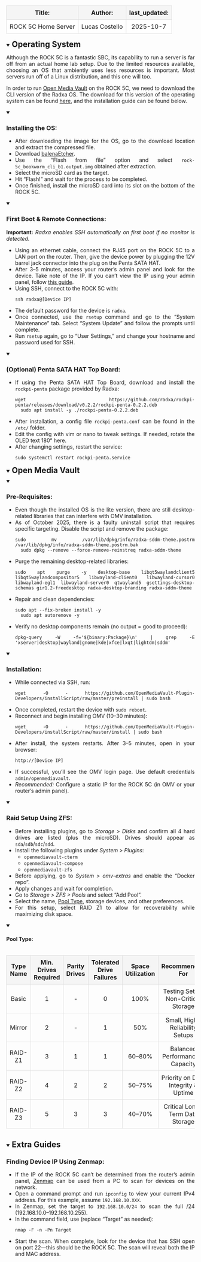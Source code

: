 <div align="center">
  <table style="border-collapse:collapse;width:100%;">
    <thead>
      <tr style="background-color:#f5f5f5;" align="center">
        <th style="border:1px solid #ddd;padding:8px;text-align:center;">Title:</th>
        <th style="border:1px solid #ddd;padding:8px;text-align:center;">Author:</th>
        <th style="border:1px solid #ddd;padding:8px;text-align:center;">last_updated:</th>
      </tr>
    </thead>
    <tbody>
      <tr style="background-color:#ffffff;" align="center">
        <td style="border:1px solid #ddd;padding:8px;text-align:center;">ROCK 5C Home Server</td>
        <td style="border:1px solid #ddd;padding:8px;text-align:center;">Lucas Costello</td>
        <td style="border:1px solid #ddd;padding:8px;text-align:center;">2025-10-7</td>
      </tr>
    </tbody>
  </table>
</div>

<!-- Operating System -->
<details open>
  <summary><h2 id="operating-system" style="display:inline;">Operating System</h2></summary>
  <div align="justify" style="margin-top:8px;">
    <p>
      Although the ROCK 5C is a fantastic SBC, its capability to run a server is far off from an actual home lab setup.
      Due to the limited resources available, choosing an OS that ambiently uses less resources is important. Most servers
      run off of a Linux distribution, and this one will too.
    </p>
    <p>
      In order to run <a href="https://www.openmediavault.org/">Open Media Vault</a> on the ROCK 5C, we need to download
      the CLI version of the Radxa OS. The download for this version of the operating system can be found
      <a href="https://docs.radxa.com/en/rock5/rock5c/download">here</a>, and the installation guide can be found below.
    </p>
    <details open>
      <summary><h3 id="installing-the-os">Installing the OS:</h3></summary>
      <ul>
        <li>After downloading the image for the OS, go to the download location and extract the compressed file.</li>
        <li>Download <a href="https://etcher.balena.io/">balenaEtcher</a>.</li>
        <li>Use the “Flash from file” option and select <code>rock-5c_bookworm_cli_b1.output.img</code> obtained after extraction.</li>
        <li>Select the microSD card as the target.</li>
        <li>Hit “Flash!” and wait for the process to be completed.</li>
        <li>Once finished, install the microSD card into its slot on the bottom of the ROCK 5C.</li>
      </ul>
    </details> 
    <details open>
      <summary><h3 id="first-boot-remote-connections">First Boot &amp; Remote Connections:</h3></summary>
      <p><strong>Important:</strong> <em>Radxa enables SSH automatically on first boot if no monitor is detected.</em></p>
      <ul>
        <li>Using an ethernet cable, connect the RJ45 port on the ROCK 5C to a LAN port on the router. Then, give the device power by plugging the 12V barrel jack connector into the plug on the Penta SATA HAT.</li>
        <li>After 3–5 minutes, access your router’s admin panel and look for the device. Take note of the IP. If you can’t view the IP using your admin panel, follow <a href="#finding-device-ip-using-zenmap">this guide</a>.</li>
        <li>Using SSH, connect to the ROCK 5C with:
          <pre><code>ssh radxa@[Device IP]</code></pre>
        </li>
        <li>The default password for the device is <code>radxa</code>.</li>
        <li>Once connected, use the <code>rsetup</code> command and go to the “System Maintenance” tab. Select “System Update” and follow the prompts until complete.</li>
        <li>Run <code>rsetup</code> again, go to “User Settings,” and change your hostname and password used for SSH.</li>
      </ul>
    </details>
    <details open>
      <summary><h3 id="optional-penta-sata-hat-top-board">(Optional) Penta SATA HAT Top Board:</h3></summary>
      <ul>
        <li>If using the Penta SATA HAT Top Board, download and install the <code>rockpi-penta</code> package provided by Radxa:
          <pre><code>wget https://github.com/radxa/rockpi-penta/releases/download/v0.2.2/rockpi-penta-0.2.2.deb
  sudo apt install -y ./rockpi-penta-0.2.2.deb</code></pre>
        </li>
        <li>After installation, a config file <code>rockpi-penta.conf</code> can be found in the <code>/etc/</code> folder.</li>
        <li>Edit the config with vim or nano to tweak settings. If needed, rotate the OLED text 180° here.</li>
        <li>After changing settings, restart the service:
          <pre><code>sudo systemctl restart rockpi-penta.service</code></pre>
        </li>
      </ul>
    </details> 
  </div>
</details>

<!-- Open Media Vault -->
<details open>
  <summary><h2 id="open-media-vault" style="display:inline;">Open Media Vault</h2></summary>
  <div align="justify" style="margin-top:8px;">
    <details open>
      <summary><h3 id="pre-requisites">Pre-Requisites:</h3></summary>
      <ul>
        <li>Even though the installed OS is the lite version, there are still desktop-related libraries that can interfere with OMV installation.</li>
        <li>As of October 2025, there is a faulty uninstall script that requires specific targeting. Disable the script and remove the package:
          <pre><code>sudo mv /var/lib/dpkg/info/radxa-sddm-theme.postrm /var/lib/dpkg/info/radxa-sddm-theme.postrm.bak
  sudo dpkg --remove --force-remove-reinstreq radxa-sddm-theme</code></pre>
        </li>
        <li>Purge the remaining desktop-related libraries:
          <pre><code>sudo apt purge -y desktop-base libqt5waylandclient5 libqt5waylandcompositor5 libwayland-client0 libwayland-cursor0 libwayland-egl1 libwayland-server0 qtwayland5 gsettings-desktop-schemas gir1.2-freedesktop radxa-desktop-branding radxa-sddm-theme</code></pre>
        </li>
        <li>Repair and clean dependencies:
          <pre><code>sudo apt --fix-broken install -y
  sudo apt autoremove -y</code></pre>
        </li>
        <li>Verify no desktop components remain (no output = good to proceed):
          <pre><code>dpkg-query -W -f='${binary:Package}\n' | grep -E 'xserver|desktop|wayland|gnome|kde|xfce|lxqt|lightdm|sddm'</code></pre>
        </li>
      </ul>
    </details>
    <details open>
      <summary><h3 id="installation">Installation:</h3></summary>
      <ul>
        <li>While connected via SSH, run:
          <pre><code>wget -O - https://github.com/OpenMediaVault-Plugin-Developers/installScript/raw/master/preinstall | sudo bash</code></pre>
        </li>
        <li>Once completed, restart the device with <code>sudo reboot</code>.</li>
        <li>Reconnect and begin installing OMV (10–30 minutes):
          <pre><code>wget -O - https://github.com/OpenMediaVault-Plugin-Developers/installScript/raw/master/install | sudo bash</code></pre>
        </li>
        <li>After install, the system restarts. After 3–5 minutes, open in your browser:
          <pre><code>http://[Device IP]</code></pre>
        </li>
        <li>If successful, you’ll see the OMV login page. Use default credentials <code>admin/openmediavault</code>.</li>
        <li><em>Recommended:</em> Configure a static IP for the ROCK 5C (in OMV or your router’s admin panel).</li>
      </ul>
    </details>
    <details open>
      <summary><h3 id="raid-setup-using-zfs">Raid Setup Using ZFS:</h3></summary>
      <ul>
        <li>Before installing plugins, go to <em>Storage &gt; Disks</em> and confirm all 4 hard drives are listed (plus the microSD). Drives should appear as <code>sda</code>/<code>sdb</code>/<code>sdc</code>/<code>sdd</code>.</li>
        <li>Install the following plugins under <em>System &gt; Plugins</em>:
          <ul>
            <li><code>openmediavault-cterm</code></li>
            <li><code>openmediavault-compose</code></li>
            <li><code>openmediavault-zfs</code></li>
          </ul>
        </li>
        <li>Before applying, go to <em>System &gt; omv-extras</em> and enable the “Docker repo”.</li>
        <li>Apply changes and wait for completion.</li>
        <li>Go to <em>Storage &gt; ZFS &gt; Pools</em> and select “Add Pool”.</li>
        <li>Select the name, <a href="#pool-type">Pool Type</a>, storage devices, and other preferences.</li>
        <li>For this setup, select RAID Z1 to allow for recoverability while maximizing disk space.</li>
      </ul>
    </details>
    <a id="pool-type"></a>
    <details open>
      <summary><h4>Pool Type:</h4></summary>
      <div style="overflow-x:auto;">
        <table style="border-collapse:collapse;width:100%;">
          <thead>
            <tr style="background-color:#f5f5f5;"  align="center">
              <th style="border:1px solid #ddd;padding:8px;text-align:center;">Type Name</th>
              <th style="border:1px solid #ddd;padding:8px;text-align:center;">Min. Drives Required</th>
              <th style="border:1px solid #ddd;padding:8px;text-align:center;">Parity Drives</th>
              <th style="border:1px solid #ddd;padding:8px;text-align:center;">Tolerated Drive Failures</th>
              <th style="border:1px solid #ddd;padding:8px;text-align:center;">Space Utilization</th>
              <th style="border:1px solid #ddd;padding:8px;text-align:center;">Recommended For</th>
            </tr>
          </thead>
          <tbody  align="center">
            <tr>
              <td style="border:1px solid #ddd;padding:8px;text-align:center;">Basic</td>
              <td style="border:1px solid #ddd;padding:8px;text-align:center;">1</td>
              <td style="border:1px solid #ddd;padding:8px;text-align:center;">-</td>
              <td style="border:1px solid #ddd;padding:8px;text-align:center;">0</td>
              <td style="border:1px solid #ddd;padding:8px;text-align:center;">100%</td>
              <td style="border:1px solid #ddd;padding:8px;text-align:center;">Testing Setup, Non-Critical Storage</td>
            </tr>
            <tr>
              <td style="border:1px solid #ddd;padding:8px;text-align:center;">Mirror</td>
              <td style="border:1px solid #ddd;padding:8px;text-align:center;">2</td>
              <td style="border:1px solid #ddd;padding:8px;text-align:center;">-</td>
              <td style="border:1px solid #ddd;padding:8px;text-align:center;">1</td>
              <td style="border:1px solid #ddd;padding:8px;text-align:center;">50%</td>
              <td style="border:1px solid #ddd;padding:8px;text-align:center;">Small, High-Reliability Setups</td>
            </tr>
            <tr>
              <td style="border:1px solid #ddd;padding:8px;text-align:center;">RAID-Z1</td>
              <td style="border:1px solid #ddd;padding:8px;text-align:center;">3</td>
              <td style="border:1px solid #ddd;padding:8px;text-align:center;">1</td>
              <td style="border:1px solid #ddd;padding:8px;text-align:center;">1</td>
              <td style="border:1px solid #ddd;padding:8px;text-align:center;">60–80%</td>
              <td style="border:1px solid #ddd;padding:8px;text-align:center;">Balanced Performance &amp; Capacity</td>
            </tr>
            <tr>
              <td style="border:1px solid #ddd;padding:8px;text-align:center;">RAID-Z2</td>
              <td style="border:1px solid #ddd;padding:8px;text-align:center;">4</td>
              <td style="border:1px solid #ddd;padding:8px;text-align:center;">2</td>
              <td style="border:1px solid #ddd;padding:8px;text-align:center;">2</td>
              <td style="border:1px solid #ddd;padding:8px;text-align:center;">50–75%</td>
              <td style="border:1px solid #ddd;padding:8px;text-align:center;">Priority on Data Integrity &amp; Uptime</td>
            </tr>
            <tr>
              <td style="border:1px solid #ddd;padding:8px;text-align:center;">RAID-Z3</td>
              <td style="border:1px solid #ddd;padding:8px;text-align:center;">5</td>
              <td style="border:1px solid #ddd;padding:8px;text-align:center;">3</td>
              <td style="border:1px solid #ddd;padding:8px;text-align:center;">3</td>
              <td style="border:1px solid #ddd;padding:8px;text-align:center;">40–70%</td>
              <td style="border:1px solid #ddd;padding:8px;text-align:center;">Critical Long-Term Data Storage</td>
            </tr>
          </tbody>
        </table>
      </div>
    </details>
  </div>
</details>

<!-- Extra Guides -->
<a id="finding-device-ip-using-zenmap"></a>
<details open>
  <summary><h2 id="extra-guides" style="display:inline;">Extra Guides</h2></summary>
  <div align="justify" style="margin-top:8px;">
    <h3>Finding Device IP Using Zenmap:</h3>
    <ul>
      <li>If the IP of the ROCK 5C can’t be determined from the router’s admin panel, <a href="https://nmap.org/">Zenmap</a> can be used from a PC to scan for devices on the network.</li>
      <li>Open a command prompt and run <code>ipconfig</code> to view your current IPv4 address. For this example, assume <code>192.168.10.XXX</code>.</li>
      <li>In Zenmap, set the target to <code>192.168.10.0/24</code> to scan the full /24 (192.168.10.0–192.168.10.255).</li>
      <li>In the command field, use (replace “Target” as needed):
        <pre><code>nmap -F -n -Pn Target</code></pre>
      </li>
      <li>Start the scan. When complete, look for the device that has SSH open on port 22—this should be the ROCK 5C. The scan will reveal both the IP and MAC address.</li>
    </ul>
  </div>
</details>




